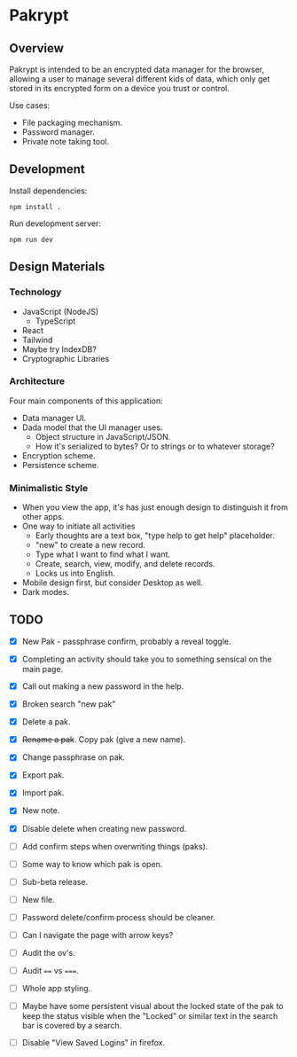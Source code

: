 # Pakrypt

## Overview

Pakrypt is intended to be an encrypted data manager for the browser, allowing a user to manage several different kids of data, which only get stored in its encrypted form on a device you trust or control.

Use cases:

* File packaging mechanism.
* Password manager.
* Private note taking tool.

## Development

Install dependencies:

```
npm install .
```

Run development server:

```
npm run dev
```

## Design Materials

### Technology

* JavaScript (NodeJS)
  - TypeScript
* React
* Tailwind
* Maybe try IndexDB?
* Cryptographic Libraries

### Architecture

Four main components of this application:

* Data manager UI.
* Dada model that the UI manager uses.
  - Object structure in JavaScript/JSON.
  - How it's serialized to bytes? Or to strings or to whatever storage?
* Encryption scheme.
* Persistence scheme.

### Minimalistic Style

* When you view the app, it's has just enough design to distinguish it from other apps.
* One way to initiate all activities
  - Early thoughts are a text box, "type help to get help" placeholder.
  - "new" to create a new record.
  - Type what I want to find what I want.
  - Create, search, view, modify, and delete records.
  - Locks us into English.
* Mobile design first, but consider Desktop as well.
* Dark modes.

## TODO

* [x] New Pak - passphrase confirm, probably a reveal toggle.
* [x] Completing an activity should take you to something sensical on the main page.
* [x] Call out making a new password in the help.
* [x] Broken search "new pak"
* [x] Delete a pak.
* [x] ~~Rename a pak~~. Copy pak (give a new name).
* [x] Change passphrase on pak.
* [x] Export pak.
* [x] Import pak.
* [x] New note.
* [x] Disable delete when creating new password.
* [ ] Add confirm steps when overwriting things (paks).
* [ ] Some way to know which pak is open.
* [ ] Sub-beta release.

* [ ] New file.
* [ ] Password delete/confirm process should be cleaner.
* [ ] Can I navigate the page with arrow keys?
* [ ] Audit the ov's.
* [ ] Audit `==` vs `===`.
* [ ] Whole app styling.
* [ ] Maybe have some persistent visual about the locked state of the pak to keep the status visible when the "Locked" or similar text in the search bar is covered by a search.


* [ ] Disable "View Saved Logins" in firefox.
